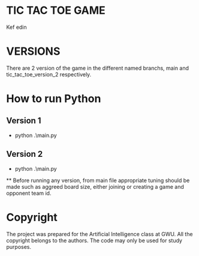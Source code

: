 
# TIC TAC TOE GAME

Kef edin

# VERSIONS
There are 2 version of the game in the different named branchs, main and tic_tac_toe_version_2 respectively.

# How to run Python
## Version 1
* python .\main.py

## Version 2
* python .\main.py

** Before running any version, from main file appropriate tuning should be made such as aggreed board size, either joining or creating a game and opponent team id.

# Copyright

The project was prepared for the Artificial Intelligence class at GWU. All the copyright belongs to the authors. The code may only be used for study purposes.
